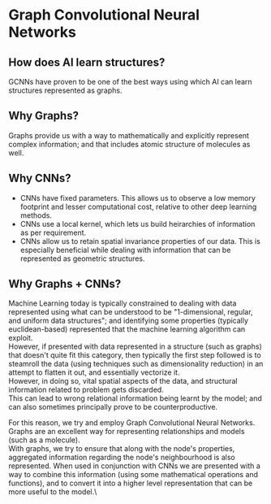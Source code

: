 # Graph Convolutional Neural Networks

## How does AI learn structures?

GCNNs have proven to be one of the best ways using which AI can learn structures represented as graphs.

## Why Graphs?

Graphs provide us with a way to mathematically and explicitly represent complex information; and that includes atomic structure of molecules as well.

## Why CNNs?

* CNNs have fixed parameters. This allows us to observe a low memory footprint and lesser computational cost, relative to other deep learning methods.
* CNNs use a local kernel, which lets us build heirarchies of information as per requirement.
* CNNs allow us to retain spatial invariance properties of our data. This is especially beneficial while dealing with information that can be represented as geometric structures.

## Why Graphs + CNNs?

Machine Learning today is typically constrained to dealing with data represented using what can be understood to be "1-dimensional, regular, and uniform data structures"; and identifying some properties (typically euclidean-based) represented that the machine learning algorithm can exploit.\
However, if presented with data represented in a structure (such as graphs) that doesn't quite fit this category, then typically the first step followed is to steamroll the data (using techniques such as dimensionality reduction) in an attempt to flatten it out, and essentially vectorize it.\
However, in doing so, vital spatial aspects of the data, and structural information related to problem gets discarded.\
This can lead to wrong relational information being learnt by the model; and can also sometimes principally prove to be counterproductive.

For this reason, we try and employ Graph Convolutional Neural Networks.\
Graphs are an excellent way for representing relationships and models (such as a molecule).\
With graphs, we try to ensure that along with the node's properties, aggregated information regarding the node's neighbourhood is also represented. When used in conjunction with CNNs we are presented with a way to combine this information (using some mathematical operations and functions), and to convert it into a higher level representation that can be more useful to the model.\
